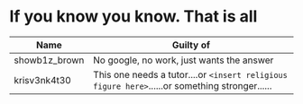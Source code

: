 # If you know you know. That is all
|Name|Guilty of| 
|----|---------|
|showb1z_brown| No google, no work, just wants the answer|
|krisv3nk4t30|This one needs a tutor....or `<insert religious figure here>`......or something stronger......|

